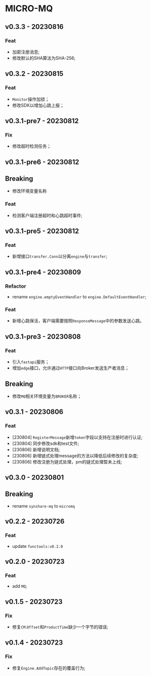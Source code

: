 # MICRO-MQ

## v0.3.3 - 20230816

### Feat

- 加密注册消息;
- 修改默认的SHA算法为SHA-256;

## v0.3.2 - 20230815

### Feat

- `Monitor`操作加锁；
- 修改SDK以增加心跳上报；

## v0.3.1-pre7 - 20230812

### Fix

- 修改超时检测任务；

## v0.3.1-pre6 - 20230812

## Breaking

- 修改环境变量名称

### Feat

- 检测客户端注册超时和心跳超时事件;

## v0.3.1-pre5 - 20230812

### Feat

- 新增接口`transfer.Conn`以分离`engine`与`transfer`;

## v0.3.1-pre4 - 20230809

### Refactor

- rename `engine.emptyEventHandler` to `engine.DefaultEventHandler`;

### Feat

- 新增心跳保活，客户端需要按照`ResponseMessage`中的参数发送心跳。

## v0.3.1-pre3 - 20230808

### Feat

- 引入`fastapi`服务；
- 增加`edge`接口，允许通过`HTTP`接口向Broker发送生产者消息；

## Breaking

- 修改`MQ`相关环境变量为`BROKER`名称；

## v0.3.1 - 20230806

### Feat

- [230804] `RegisterMessage`新增`token`字段以支持在注册时进行认证;
- [230804] 同步修改sdk和test文件;
- [230806] 新增说明文档;
- [230806] 新增链式处理message的方法以降低后续修改的复杂度;
- [230806] 修改注册为链式处理，pm的链式处理暂未上线;

## v0.3.0 - 20230801

## Breaking

- rename `synshare-mq` to `micromq`

## v0.2.2 - 20230726

### Feat

- update `functools:v0.2.0`

## v0.2.0 - 20230723

### Feat

- add `MQ`;

## v0.1.5 - 20230723

### Fix

- 修复`CM`.`Offset`和`ProductTime`缺少一个字节的错误;

## v0.1.4 - 20230723

### Fix

- 修复`Engine.AddTopic`存在的覆盖行为;
